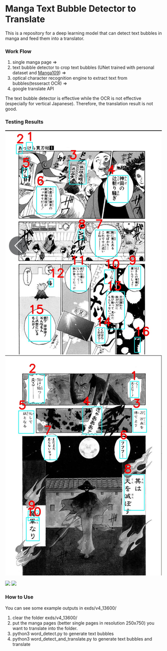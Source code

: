 # Manga Text Bubble Detector to Translate
This is a repository for a deep learning model that can detect text bubbles in manga and feed them into a translator.


### Work Flow
1. single manga page =>
2. text bubble detector to crop text bubbles (UNet trained with personal dataset and [Manga109](http://www.manga109.org/en/)) =>
3. optical character recognition engine to extract text from bubbles(tesseract OCR) => 
4. google translate API

The text bubble detector is effective while the OCR is not effective (especially for vertical Japanese). Therefore, the translation result is not good.

### Testing Results

![Example 1](https://github.com/VincentQQu/manga_text_bubble_detect_translate/blob/main/wd_lab/v4_13600/%23cont/003l_cont.jpg) ![Example 2](https://github.com/VincentQQu/manga_text_bubble_detect_translate/blob/main/wd_lab/v4_13600/%23cont/003r_cont.jpg)

<img src="[image1.png](https://github.com/VincentQQu/manga_text_bubble_detect_translate/blob/main/wd_lab/v4_13600/%23cont/003l_cont.jpg)" width="425"/> <img src="[image2.png](https://github.com/VincentQQu/manga_text_bubble_detect_translate/blob/main/wd_lab/v4_13600/%23cont/003r_cont.jpg)" width="425"/> 


### How to Use
You can see some example outputs in exds/v4_13600/
1. clear the folder exds/v4_13600/
2. put the manga pages (better single pages in resolution 250x750) you want to translate into the folder.
3. python3 word_detect.py to generate text bubbles
4. python3 word_detect_and_translate.py to generate text bubbles and translate
